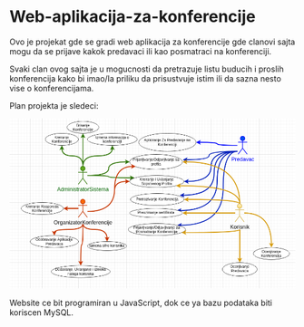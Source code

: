 # Web-aplikacija-za-konferencije

Ovo je projekat gde se gradi web aplikacija za konferencije gde clanovi sajta mogu da se prijave kakok predavaci ili kao posmatraci na konferenciji.

Svaki clan ovog sajta je u mogucnosti da pretrazuje listu buducih i proslih konferencija kako bi imao/la priliku da prisustvuje istim ili da sazna nesto vise o konferencijama.

Plan projekta je sledeci:

![usee case](./Use_case_dijagram.png)

Website ce bit programiran u JavaScript, dok ce ya bazu podataka biti koriscen MySQL.
